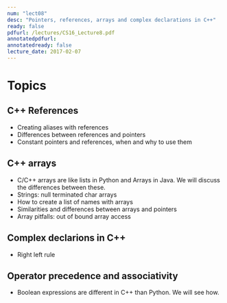 ```yaml
---
num: "lect08"
desc: "Pointers, references, arrays and complex declarations in C++"
ready: false
pdfurl: /lectures/CS16_Lecture8.pdf
annotatedpdfurl: 
annotatedready: false
lecture_date: 2017-02-07 
---
```


# Topics


## C++ References
* Creating aliases with references
* Differences between references and pointers
* Constant pointers and references, when and why to use them

## C++ arrays
* C/C++ arrays are like lists in Python and Arrays in Java. We will discuss the differences between these.
* Strings: null terminated char arrays
* How to create a list of names with arrays
* Similarities and differences between arrays and pointers
* Array pitfalls: out of bound array access


## Complex declarions in C++
* Right left rule

## Operator precedence and associativity
* Boolean expressions are different in C++ than Python. We will see how.


